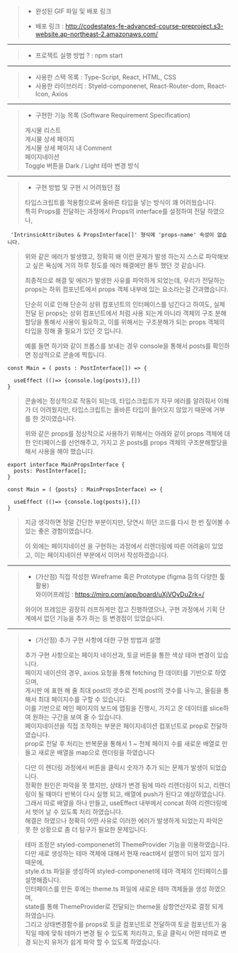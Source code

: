 > - 완성된 GIF 파일 및 배포 링크
>
> - 배포 링크 : http://codestates-fe-advanced-course-preproject.s3-website.ap-northeast-2.amazonaws.com/

---

> - 프로젝트 실행 방법 ? : npm start

---

> - 사용한 스택 목록 : Type-Script, React, HTML, CSS
> - 사용한 라이브러리 : Styeld-componenet, React-Router-dom, React-Icon, Axios

---

> - 구현한 기능 목록 (Software Requirement Specification)
>
> 게시물 리스트  
> 게시물 상세 페이지  
> 게시물 상세 페이지 내 Comment  
> 페이지네이션  
> Toggle 버튼을 Dark / Light 테마 변경 방식

---

> - 구현 방법 및 구현 시 어려웠던 점
>
> 타입스크립트를 적용함으로써 올바른 타입을 넣는 방식이 꽤 어려웠습니다.  
> 특히 Props를 전달하는 과정에서 Props의 interface를 설정하여 전달 하였으나,

```
 'IntrinsicAttributes & PropsInterface[]' 형식에 'props-name' 속성이 없습니다.
```

> 위와 같은 에러가 발생했고, 정확히 왜 이런 문제가 발생 하는지 스스로 파악해보고 싶은 욕심에 거의 하루 정도를 에러 해결에만 몰두 했던 것 같습니다.
>
> 최종적으로 해결 및 에러가 발생한 사유를 파악하게 되었는데, 우리가 전달하는 props는 하위 컴포넌트에서 props 객체 내부에 있는 요소라는걸 간과했습니다.
>
> 단순히 이로 인해 단순히 상위 컴포넌트의 인터페이스를 넘긴다고 하여도, 실제 전달 된 props는 상위 컴포넌트에서 처럼 사용 되는게 아니라 객체의 구조 분해 할당을 통해서 사용이 필요하고, 이를 위해서는 구조분해가 되는 props 객체의 타입을 정해 줄 필요가 있던 것 입니다.
>
> 예를 들면 하기와 같이 프롭스를 보내는 경우 console을 통해서 posts를 확인하면 정상적으로 콘솔에 찍힙니다.

```
const Main = ( posts : PostInterface[]) => {

  useEffect (()=> {console.log(posts)},[])
}

```

> 콘솔에는 정상적으로 작동이 되는데, 타입스크립트가 자꾸 에러를 알려줘서 이해가 더 어려웠지만, 타입스크립트는 올바른 타입이 들어오지 않았기 때문에 거부를 한 것이였습니다.
>
> 위와 같은 props를 정상적으로 사용하기 위해서는 아래와 같이 props 객체에 대한 인터페이스를 선언해주고, 가지고 온 posts를 props 객체의 구조분해할당을 해서 사용을 해야 했습니다.

```
export interface MainPropsInterface {
  posts: PostInterface[];
}

const Main = ( {posts} : MainPropsInterface) => {

  useEffect (()=> {console.log(posts)},[])
}

```

> 지금 생각하면 정말 간단한 부분이지만, 당연시 하던 코드를 다시 한 번 짚어볼 수 있는 좋은 경험이였습니다.
>
> 이 외에는 페이지네이션 을 구현하는 과정에서 리렌더링에 따른 어려움이 있었고, 이는 페이지네이션 부분에서 이어서 작성하겠습니다.

---

> - (가산점) 직접 작성한 Wireframe 혹은 Prototype (figma 등의 다양한 툴 활용)  
>   와이어프레임 : https://miro.com/app/board/uXjVOyDuZrk=/
>
> 와이어 프레임은 굉장히 러프하게만 잡고 진행하였으나, 구현 과정에서 기획 단계에서 없던 기능을 추가 하는 등 변경점이 있었습니다.

---

> - (가산점) 추가 구현 사항에 대한 구현 방법과 설명
>
> 추가 구현 사항으로는 페이지 네이션과, 토글 버튼을 통한 색상 테마 변경이 있습니다.  
> 페이지 네이션의 경우, axios 요청을 통해 fetching 한 데이터를 기반으로 하였으며,  
> 게시판 에 표현 해 줄 최대 post의 갯수로 전체 post의 갯수를 나누고, 올림을 통해서 최대 페이지수를 구할 수 있습니다.  
> 이를 기반으로 메인 페이지의 보드에 맵핑을 진행시, 가지고 온 데이터를 slice하여 원하는 구간을 보여 줄 수 있습니다.  
> 페이지네이션을 직접 조작하는 부분은 페이지네이션 컴포넌트로 prop로 전달하였습니다.  
> prop로 전달 후 처리는 반복문을 통해서 1 ~ 전체 페이지 수를 새로운 배열로 만들고 새로운 배열을 map으로 렌더링을 하였습니다

> 다만 이 렌더링 과정에서 버튼을 클릭시 숫자가 추가 되는 문제가 발생이 되었습니다.  
> 정확한 원인은 파악을 못 했지만, 상태가 변경 됨에 따라 리렌더링이 되고, 리렌더링이 될 때마다 반복이 다시 실행 되고, 배열에 push가 된다고 예상하였습니다.
> 그래서 따로 배열을 하나 만들고, useEffect 내부에서 concat 하여 리렌더링에서 벗어 날 수 있도록 처리 하였습니다.  
> 해결은 하였으나 정확히 어떤 사유로 이러한 에러가 발생하게 되었는지 파악은 못 한 상황으로 좀 더 탐구가 필요한 문제입니다.

> 테마 조정은 styled-componenet의 ThemeProvider 기능을 이용하였습니다.  
> 다만 새로 생성하는 테마 객체에 대해서 현재 react에서 설명이 되어 있지 않기 때문에,  
> style.d.ts 파일을 생성하여 styled-componenet에 테마 객체의 인터페이스를 설명해줍니다.  
> 인터페이스를 만든 후에는 theme.ts 파일에 새로운 테마 객체들을 생성 하였으며,  
> state를 통해 ThemeProvider로 전달되는 theme을 삼항연산자로 결정 되게 하였습니다.  
> 그리고 상태변경함수를 props로 토글 컴포넌트로 전달하여 토글 컴포넌트가 움직일 때에 맞춰 테마가 변경 될 수 있도록 처리하고, 토글 클릭시 어떤 테마로 변경 되는지 유저가 쉽게 파악 할 수 있도록 하였습니다.
